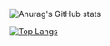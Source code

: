 ![Anurag's GitHub stats](https://github-readme-stats.vercel.app/api?username=sleepy-jelly&show_icons=true&theme=radical&count_private=true)

[![Top Langs](https://github-readme-stats.vercel.app/api/top-langs/?username=sleepy-jelly)](https://github.com/sleepy-jelly/github-readme-stats)


<!---
is a ✨ special ✨ repository because its `README.md` (this file) appears on your GitHub profile.
You can click the Preview link to take a look at your changes.
--->
